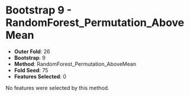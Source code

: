 # Bootstrap 9 - RandomForest_Permutation_AboveMean

- **Outer Fold**: 26
- **Bootstrap**: 9
- **Method**: RandomForest_Permutation_AboveMean
- **Fold Seed**: 75
- **Features Selected**: 0

No features were selected by this method.
